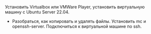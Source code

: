 Установить Virtualbox или VMWare Player, установить виртуальную машину с Ubuntu Server 22.04.
* Разобраться, как копировать и удалять файлы.
Установить mc и openssh-server.
Подключиться к виртуальной машине по ssh.